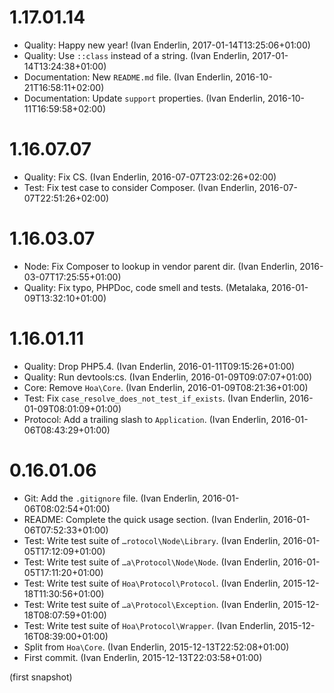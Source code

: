 # 1.17.01.14

  * Quality: Happy new year! (Ivan Enderlin, 2017-01-14T13:25:06+01:00)
  * Quality: Use `::class` instead of a string. (Ivan Enderlin, 2017-01-14T13:24:38+01:00)
  * Documentation: New `README.md` file. (Ivan Enderlin, 2016-10-21T16:58:11+02:00)
  * Documentation: Update `support` properties. (Ivan Enderlin, 2016-10-11T16:59:58+02:00)

# 1.16.07.07

  * Quality: Fix CS. (Ivan Enderlin, 2016-07-07T23:02:26+02:00)
  * Test: Fix test case to consider Composer. (Ivan Enderlin, 2016-07-07T22:51:26+02:00)

# 1.16.03.07

  * Node: Fix Composer to lookup in vendor parent dir. (Ivan Enderlin, 2016-03-07T17:25:55+01:00)
  * Quality: Fix typo, PHPDoc, code smell and tests. (Metalaka, 2016-01-09T13:32:10+01:00)

# 1.16.01.11

  * Quality: Drop PHP5.4. (Ivan Enderlin, 2016-01-11T09:15:26+01:00)
  * Quality: Run devtools:cs. (Ivan Enderlin, 2016-01-09T09:07:07+01:00)
  * Core: Remove `Hoa\Core`. (Ivan Enderlin, 2016-01-09T08:21:36+01:00)
  * Test: Fix `case_resolve_does_not_test_if_exists`. (Ivan Enderlin, 2016-01-09T08:01:09+01:00)
  * Protocol: Add a trailing slash to `Application`. (Ivan Enderlin, 2016-01-06T08:43:29+01:00)

# 0.16.01.06

  * Git: Add the `.gitignore` file. (Ivan Enderlin, 2016-01-06T08:02:54+01:00)
  * README: Complete the quick usage section. (Ivan Enderlin, 2016-01-06T07:52:33+01:00)
  * Test: Write test suite of `…rotocol\Node\Library`. (Ivan Enderlin, 2016-01-05T17:12:09+01:00)
  * Test: Write test suite of `…a\Protocol\Node\Node`. (Ivan Enderlin, 2016-01-05T17:11:20+01:00)
  * Test: Write test suite of `Hoa\Protocol\Protocol`. (Ivan Enderlin, 2015-12-18T11:30:56+01:00)
  * Test: Write test suite of `…a\Protocol\Exception`. (Ivan Enderlin, 2015-12-18T08:07:59+01:00)
  * Test: Write test suite of `Hoa\Protocol\Wrapper`. (Ivan Enderlin, 2015-12-16T08:39:00+01:00)
  * Split from `Hoa\Core`. (Ivan Enderlin, 2015-12-13T22:52:08+01:00)
  * First commit. (Ivan Enderlin, 2015-12-13T22:03:58+01:00)

(first snapshot)
